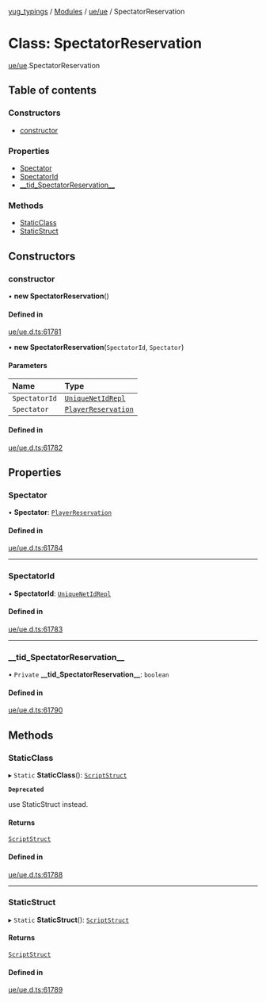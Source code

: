 [yug_typings](../README.md) / [Modules](../modules.md) / [ue/ue](../modules/ue_ue.md) / SpectatorReservation

# Class: SpectatorReservation

[ue/ue](../modules/ue_ue.md).SpectatorReservation

## Table of contents

### Constructors

- [constructor](ue_ue.SpectatorReservation.md#constructor)

### Properties

- [Spectator](ue_ue.SpectatorReservation.md#spectator)
- [SpectatorId](ue_ue.SpectatorReservation.md#spectatorid)
- [\_\_tid\_SpectatorReservation\_\_](ue_ue.SpectatorReservation.md#__tid_spectatorreservation__)

### Methods

- [StaticClass](ue_ue.SpectatorReservation.md#staticclass)
- [StaticStruct](ue_ue.SpectatorReservation.md#staticstruct)

## Constructors

### constructor

• **new SpectatorReservation**()

#### Defined in

[ue/ue.d.ts:61781](https://github.com/YugMetaverse/yug_typings/blob/b7d9b19/ue/ue.d.ts#L61781)

• **new SpectatorReservation**(`SpectatorId`, `Spectator`)

#### Parameters

| Name | Type |
| :------ | :------ |
| `SpectatorId` | [`UniqueNetIdRepl`](ue_ue.UniqueNetIdRepl.md) |
| `Spectator` | [`PlayerReservation`](ue_ue.PlayerReservation.md) |

#### Defined in

[ue/ue.d.ts:61782](https://github.com/YugMetaverse/yug_typings/blob/b7d9b19/ue/ue.d.ts#L61782)

## Properties

### Spectator

• **Spectator**: [`PlayerReservation`](ue_ue.PlayerReservation.md)

#### Defined in

[ue/ue.d.ts:61784](https://github.com/YugMetaverse/yug_typings/blob/b7d9b19/ue/ue.d.ts#L61784)

___

### SpectatorId

• **SpectatorId**: [`UniqueNetIdRepl`](ue_ue.UniqueNetIdRepl.md)

#### Defined in

[ue/ue.d.ts:61783](https://github.com/YugMetaverse/yug_typings/blob/b7d9b19/ue/ue.d.ts#L61783)

___

### \_\_tid\_SpectatorReservation\_\_

• `Private` **\_\_tid\_SpectatorReservation\_\_**: `boolean`

#### Defined in

[ue/ue.d.ts:61790](https://github.com/YugMetaverse/yug_typings/blob/b7d9b19/ue/ue.d.ts#L61790)

## Methods

### StaticClass

▸ `Static` **StaticClass**(): [`ScriptStruct`](ue_ue.ScriptStruct.md)

**`Deprecated`**

use StaticStruct instead.

#### Returns

[`ScriptStruct`](ue_ue.ScriptStruct.md)

#### Defined in

[ue/ue.d.ts:61788](https://github.com/YugMetaverse/yug_typings/blob/b7d9b19/ue/ue.d.ts#L61788)

___

### StaticStruct

▸ `Static` **StaticStruct**(): [`ScriptStruct`](ue_ue.ScriptStruct.md)

#### Returns

[`ScriptStruct`](ue_ue.ScriptStruct.md)

#### Defined in

[ue/ue.d.ts:61789](https://github.com/YugMetaverse/yug_typings/blob/b7d9b19/ue/ue.d.ts#L61789)
